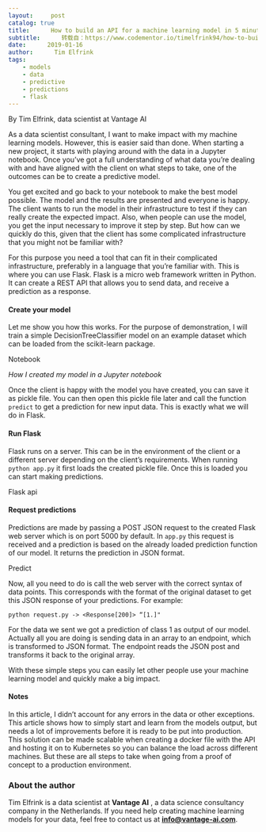 ```yaml
---
layout:     post
catalog: true
title:      How to build an API for a machine learning model in 5 minutes using Flask
subtitle:      转载自：https://www.codementor.io/timelfrink94/how-to-build-an-api-for-a-machine-learning-model-in-5-minutes-using-flask-r79psceci
date:      2019-01-16
author:      Tim Elfrink
tags:
    - models
    - data
    - predictive
    - predictions
    - flask
---
```


By Tim Elfrink, data scientist at Vantage AI

As a data scientist consultant, I want to make impact with my machine learning models. However, this is easier said than done. When starting a new project, it starts with playing around with the data in a Jupyter notebook. Once you’ve got a full understanding of what data you’re dealing with and have aligned with the client on what steps to take, one of the outcomes can be to create a predictive model.

You get excited and go back to your notebook to make the best model possible. The model and the results are presented and everyone is happy. The client wants to run the model in their infrastructure to test if they can really create the expected impact. Also, when people can use the model, you get the input necessary to improve it step by step. But how can we quickly do this, given that the client has some complicated infrastructure that you might not be familiar with?

For this purpose you need a tool that can fit in their complicated infrastructure, preferably in a language that you’re familiar with. This is where you can use Flask. Flask is a micro web framework written in Python. It can create a REST API that allows you to send data, and receive a prediction as a response.

####  Create your model

Let me show you how this works. For the purpose of demonstration, I will train a simple DecisionTreeClassifier model on an example dataset which can be loaded from the scikit-learn package.

Notebook

*How I created my model in a Jupyter notebook*

Once the client is happy with the model you have created, you can save it as pickle file. You can then open this pickle file later and call the function `predict` to get a prediction for new input data. This is exactly what we will do in Flask.

####  Run Flask

Flask runs on a server. This can be in the environment of the client or a different server depending on the client’s requirements. When running `python app.py` it first loads the created pickle file. Once this is loaded you can start making predictions.

Flask api

####  Request predictions

Predictions are made by passing a POST JSON request to the created Flask web server which is on port 5000 by default. In `app.py` this request is received and a prediction is based on the already loaded prediction function of our model. It returns the prediction in JSON format.

Predict

Now, all you need to do is call the web server with the correct syntax of data points. This corresponds with the format of the original dataset to get this JSON response of your predictions. For example:

`python request.py -> <Response[200]> “[1.]"`

For the data we sent we got a prediction of class 1 as output of our model. Actually all you are doing is sending data in an array to an endpoint, which is transformed to JSON format. The endpoint reads the JSON post and transforms it back to the original array. 

With these simple steps you can easily let other people use your machine learning model and quickly make a big impact.

####  Notes

In this article, I didn’t account for any errors in the data or other exceptions. This article shows how to simply start and learn from the models output, but needs a lot of improvements before it is ready to be put into production. This solution can be made scalable when creating a docker file with the API and hosting it on to Kubernetes so you can balance the load across different machines. But these are all steps to take when going from a proof of concept to a production environment.

###  About the author

Tim Elfrink is a data scientist at **Vantage AI** , a data science consultancy company in the Netherlands. If you need help creating machine learning models for your data, feel free to contact us at **info@vantage-ai.com**.
